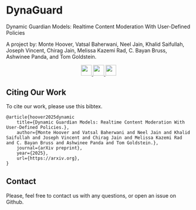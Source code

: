 # DynaGuard

Dynamic Guardian Models: Realtime Content Moderation With User-Defined Policies

A  project by: Monte Hoover, Vatsal Baherwani, Neel Jain, Khalid Saifullah, Joseph Vincent, Chirag Jain, Melissa Kazemi Rad, C. Bayan Bruss, Ashwinee Panda, and Tom Goldstein.

<p align="center">
<a target="_blank" href="https://arxiv.org">
<img style="height:22pt" src="https://img.shields.io/badge/-Paper-B31B1B?style=flat&logo=arxiv">
<a target="_blank" href="https://taruschirag.github.io/DynaGuard/">
<img style="height:22pt" src="https://img.shields.io/badge/-🌐%20Website-1E8BC3?style=flat">
<a target="_blank" href="https://huggingface.co/spaces/tomg-group-umd/DynaGuard">
<img style="height:22pt" src="https://img.shields.io/badge/-🤗%20Models-red?style=flat"></a>
<br>
</p>

## Citing Our Work
To cite our work, please use this bibtex.
```
@article{hoover2025dynamic
    title={Dynamic Guardian Models: Realtime Content Moderation With User-Defined Policies.}, 
    author={Monte Hoover and Vatsal Baherwani and Neel Jain and Khalid Saifullah and Joseph Vincent and Chirag Jain and Melissa Kazemi Rad and C. Bayan Bruss and Ashwinee Panda and Tom Goldstein.},
    journal={arXiv preprint},
    year={2025},
    url={https://arxiv.org},
}
```

## Contact
Please, feel free to contact us with any questions, or open an issue on Github.

